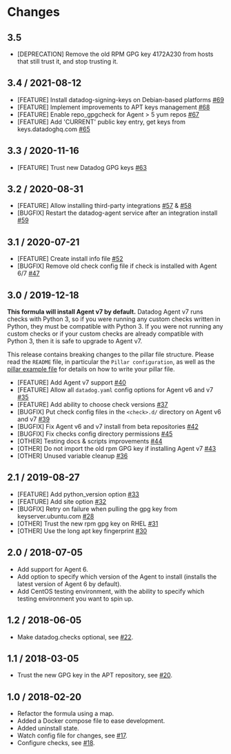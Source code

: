 # Changes

## 3.5

* [DEPRECATION] Remove the old RPM GPG key 4172A230 from hosts that still trust it, and stop trusting it.

## 3.4 / 2021-08-12

* [FEATURE] Install datadog-signing-keys on Debian-based platforms [#69][]
* [FEATURE] Implement improvements to APT keys management [#68][]
* [FEATURE] Enable repo_gpgcheck for Agent > 5 yum repos [#67][]
* [FEATURE] Add 'CURRENT' public key entry, get keys from keys.datadoghq.com [#65][]

## 3.3 / 2020-11-16

* [FEATURE] Trust new Datadog GPG keys [#63][]

## 3.2 / 2020-08-31

* [FEATURE] Allow installing third-party integrations [#57][] & [#58][]
* [BUGFIX] Restart the datadog-agent service after an integration install [#59][]

## 3.1 / 2020-07-21

* [FEATURE] Create install info file [#52][]
* [BUGFIX] Remove old check config file if check is installed with Agent 6/7 [#47][]

## 3.0 / 2019-12-18

**This formula will install Agent v7 by default.** Datadog Agent v7 runs checks with Python 3, so if you were running any custom checks written in Python, they must be compatible with Python 3. If you were not running any custom checks or if your custom checks are already compatible with Python 3, then it is safe to upgrade to Agent v7.

This release contains breaking changes to the pillar file structure. Please read the `README` file, in particular the `Pillar configuration`, as well as the [pillar example file](pillar.example) for details on how to write your pillar file.

* [FEATURE] Add Agent v7 support [#40][]
* [FEATURE] Allow all `datadog.yaml` config options for Agent v6 and v7 [#35][]
* [FEATURE] Add ability to choose check versions [#37][]
* [BUGFIX] Put check config files in the `<check>.d/` directory on Agent v6 and v7 [#39][]
* [BUGFIX] Fix Agent v6 and v7 install from beta repositories [#42][]
* [BUGFIX] Fix checks config directory permissions [#45][]
* [OTHER] Testing docs & scripts improvements [#44][]
* [OTHER] Do not import the old rpm GPG key if installing Agent v7 [#43][]
* [OTHER] Unused variable cleanup [#36][]

## 2.1 / 2019-08-27

* [FEATURE] Add python_version option [#33][]
* [FEATURE] Add site option [#32][]
* [BUGFIX] Retry on failure when pulling the gpg key from keyserver.ubuntu.com [#28][]
* [OTHER] Trust the new rpm gpg key on RHEL [#31][]
* [OTHER] Use the long apt key fingerprint [#30][]

## 2.0 / 2018-07-05

* Add support for Agent 6.
* Add option to specify which version of the Agent to install (installs the latest version of Agent 6 by default).
* Add CentOS testing environment, with the ability to specify which testing environment you want to spin up.

## 1.2 / 2018-06-05

* Make datadog.checks optional, see [#22][].

## 1.1 / 2018-03-05

* Trust the new GPG key in the APT repository, see [#20][].

## 1.0 / 2018-02-20

* Refactor the formula using a map.
* Added a Docker compose file to ease development.
* Added uninstall state.
* Watch config file for changes, see [#17][].
* Configure checks, see [#18][].

<!--- The following link definition list is generated by PimpMyChangelog --->
[#17]: https://github.com/DataDog/datadog-formula/issues/17
[#18]: https://github.com/DataDog/datadog-formula/issues/18
[#20]: https://github.com/DataDog/datadog-formula/issues/20
[#22]: https://github.com/DataDog/datadog-formula/issues/22
[#28]: https://github.com/DataDog/datadog-formula/issues/28
[#30]: https://github.com/DataDog/datadog-formula/issues/30
[#31]: https://github.com/DataDog/datadog-formula/issues/31
[#32]: https://github.com/DataDog/datadog-formula/issues/32
[#33]: https://github.com/DataDog/datadog-formula/issues/33
[#35]: https://github.com/DataDog/datadog-formula/issues/35
[#36]: https://github.com/DataDog/datadog-formula/issues/36
[#37]: https://github.com/DataDog/datadog-formula/issues/37
[#39]: https://github.com/DataDog/datadog-formula/issues/39
[#40]: https://github.com/DataDog/datadog-formula/issues/40
[#42]: https://github.com/DataDog/datadog-formula/issues/42
[#43]: https://github.com/DataDog/datadog-formula/issues/43
[#44]: https://github.com/DataDog/datadog-formula/issues/44
[#45]: https://github.com/DataDog/datadog-formula/issues/45
[#47]: https://github.com/DataDog/datadog-formula/issues/47
[#52]: https://github.com/DataDog/datadog-formula/issues/52
[#57]: https://github.com/DataDog/datadog-formula/issues/57
[#58]: https://github.com/DataDog/datadog-formula/issues/58
[#59]: https://github.com/DataDog/datadog-formula/issues/59
[#63]: https://github.com/DataDog/datadog-formula/issues/63
[#65]: https://github.com/DataDog/datadog-formula/issues/65
[#67]: https://github.com/DataDog/datadog-formula/issues/67
[#68]: https://github.com/DataDog/datadog-formula/issues/68
[#69]: https://github.com/DataDog/datadog-formula/issues/69